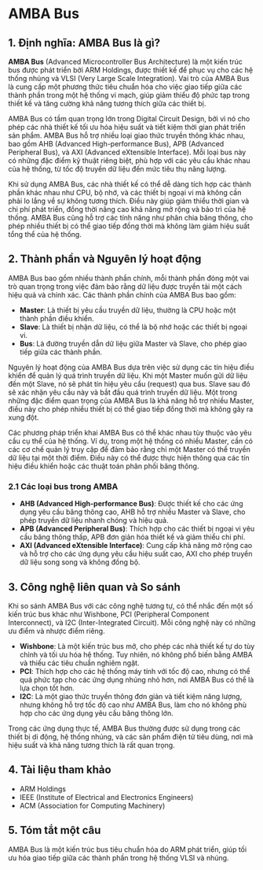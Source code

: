 # AMBA Bus

## 1. Định nghĩa: **AMBA Bus** là gì?
**AMBA Bus** (Advanced Microcontroller Bus Architecture) là một kiến trúc bus được phát triển bởi ARM Holdings, được thiết kế để phục vụ cho các hệ thống nhúng và VLSI (Very Large Scale Integration). Vai trò của AMBA Bus là cung cấp một phương thức tiêu chuẩn hóa cho việc giao tiếp giữa các thành phần trong một hệ thống vi mạch, giúp giảm thiểu độ phức tạp trong thiết kế và tăng cường khả năng tương thích giữa các thiết bị. 

AMBA Bus có tầm quan trọng lớn trong Digital Circuit Design, bởi vì nó cho phép các nhà thiết kế tối ưu hóa hiệu suất và tiết kiệm thời gian phát triển sản phẩm. AMBA Bus hỗ trợ nhiều loại giao thức truyền thông khác nhau, bao gồm AHB (Advanced High-performance Bus), APB (Advanced Peripheral Bus), và AXI (Advanced eXtensible Interface). Mỗi loại bus này có những đặc điểm kỹ thuật riêng biệt, phù hợp với các yêu cầu khác nhau của hệ thống, từ tốc độ truyền dữ liệu đến mức tiêu thụ năng lượng.

Khi sử dụng AMBA Bus, các nhà thiết kế có thể dễ dàng tích hợp các thành phần khác nhau như CPU, bộ nhớ, và các thiết bị ngoại vi mà không cần phải lo lắng về sự không tương thích. Điều này giúp giảm thiểu thời gian và chi phí phát triển, đồng thời nâng cao khả năng mở rộng và bảo trì của hệ thống. AMBA Bus cũng hỗ trợ các tính năng như phân chia băng thông, cho phép nhiều thiết bị có thể giao tiếp đồng thời mà không làm giảm hiệu suất tổng thể của hệ thống.

## 2. Thành phần và Nguyên lý hoạt động
AMBA Bus bao gồm nhiều thành phần chính, mỗi thành phần đóng một vai trò quan trọng trong việc đảm bảo rằng dữ liệu được truyền tải một cách hiệu quả và chính xác. Các thành phần chính của AMBA Bus bao gồm:

- **Master**: Là thiết bị yêu cầu truyền dữ liệu, thường là CPU hoặc một thành phần điều khiển.
- **Slave**: Là thiết bị nhận dữ liệu, có thể là bộ nhớ hoặc các thiết bị ngoại vi.
- **Bus**: Là đường truyền dẫn dữ liệu giữa Master và Slave, cho phép giao tiếp giữa các thành phần.

Nguyên lý hoạt động của AMBA Bus dựa trên việc sử dụng các tín hiệu điều khiển để quản lý quá trình truyền dữ liệu. Khi một Master muốn gửi dữ liệu đến một Slave, nó sẽ phát tín hiệu yêu cầu (request) qua bus. Slave sau đó sẽ xác nhận yêu cầu này và bắt đầu quá trình truyền dữ liệu. Một trong những đặc điểm quan trọng của AMBA Bus là khả năng hỗ trợ nhiều Master, điều này cho phép nhiều thiết bị có thể giao tiếp đồng thời mà không gây ra xung đột.

Các phương pháp triển khai AMBA Bus có thể khác nhau tùy thuộc vào yêu cầu cụ thể của hệ thống. Ví dụ, trong một hệ thống có nhiều Master, cần có các cơ chế quản lý truy cập để đảm bảo rằng chỉ một Master có thể truyền dữ liệu tại một thời điểm. Điều này có thể được thực hiện thông qua các tín hiệu điều khiển hoặc các thuật toán phân phối băng thông.

### 2.1 Các loại bus trong AMBA
- **AHB (Advanced High-performance Bus)**: Được thiết kế cho các ứng dụng yêu cầu băng thông cao, AHB hỗ trợ nhiều Master và Slave, cho phép truyền dữ liệu nhanh chóng và hiệu quả.
- **APB (Advanced Peripheral Bus)**: Thích hợp cho các thiết bị ngoại vi yêu cầu băng thông thấp, APB đơn giản hóa thiết kế và giảm thiểu chi phí.
- **AXI (Advanced eXtensible Interface)**: Cung cấp khả năng mở rộng cao và hỗ trợ cho các ứng dụng yêu cầu hiệu suất cao, AXI cho phép truyền dữ liệu song song và không đồng bộ.

## 3. Công nghệ liên quan và So sánh
Khi so sánh AMBA Bus với các công nghệ tương tự, có thể nhắc đến một số kiến trúc bus khác như Wishbone, PCI (Peripheral Component Interconnect), và I2C (Inter-Integrated Circuit). Mỗi công nghệ này có những ưu điểm và nhược điểm riêng.

- **Wishbone**: Là một kiến trúc bus mở, cho phép các nhà thiết kế tự do tùy chỉnh và tối ưu hóa hệ thống. Tuy nhiên, nó không phổ biến bằng AMBA và thiếu các tiêu chuẩn nghiêm ngặt.
- **PCI**: Thích hợp cho các hệ thống máy tính với tốc độ cao, nhưng có thể quá phức tạp cho các ứng dụng nhúng nhỏ hơn, nơi AMBA Bus có thể là lựa chọn tốt hơn.
- **I2C**: Là một giao thức truyền thông đơn giản và tiết kiệm năng lượng, nhưng không hỗ trợ tốc độ cao như AMBA Bus, làm cho nó không phù hợp cho các ứng dụng yêu cầu băng thông lớn.

Trong các ứng dụng thực tế, AMBA Bus thường được sử dụng trong các thiết bị di động, hệ thống nhúng, và các sản phẩm điện tử tiêu dùng, nơi mà hiệu suất và khả năng tương thích là rất quan trọng.

## 4. Tài liệu tham khảo
- ARM Holdings
- IEEE (Institute of Electrical and Electronics Engineers)
- ACM (Association for Computing Machinery)

## 5. Tóm tắt một câu
AMBA Bus là một kiến trúc bus tiêu chuẩn hóa do ARM phát triển, giúp tối ưu hóa giao tiếp giữa các thành phần trong hệ thống VLSI và nhúng.